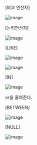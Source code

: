 [비교 연산자]
 
 ![image](https://user-images.githubusercontent.com/108928206/187031527-aca006bd-033b-4b2c-8d38-d13379944ed7.png)


[논리연산자]
 
 ![image](https://user-images.githubusercontent.com/108928206/187031533-c55e83fb-c7bd-4364-a5fb-53c2c5a4de78.png)


[LIKE]

 ![image](https://user-images.githubusercontent.com/108928206/187031540-946ea0a5-9d64-4f70-bbce-c481a97bebbb.png)


 ![image](https://user-images.githubusercontent.com/108928206/187031544-12224205-ae53-4a86-9558-5727a14a0ef0.png)


[IN]
 
 ![image](https://user-images.githubusercontent.com/108928206/187031560-5f472a0d-97d2-4c4f-add7-d56195cf1085.png)

or을 줄여준다.

[BETWEEN]
 
 ![image](https://user-images.githubusercontent.com/108928206/187031569-7df39ab9-0e7f-482c-bf5d-da18f4efb39d.png)


[NULL]
 
![image](https://user-images.githubusercontent.com/108928206/187031573-90ff1ca2-b9fb-4c7f-96e6-793f0d31657a.png)

